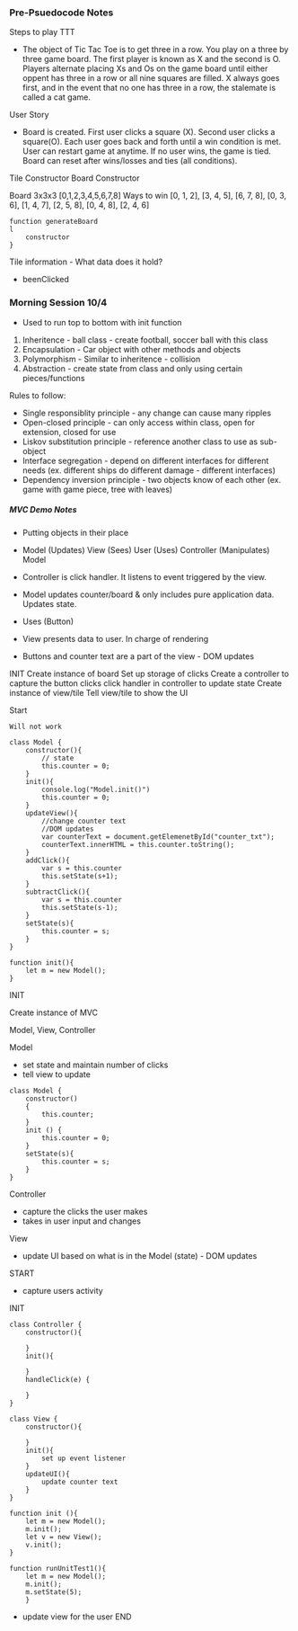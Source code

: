 ### Pre-Psuedocode Notes

Steps to play TTT
- The object of Tic Tac Toe is to get three in a row. You play on a three by three game board. The first player is known as X and the second is O. Players alternate placing Xs and Os on the game board until either oppent has three in a row or all nine squares are filled. X always goes first, and in the event that no one has three in a row, the stalemate is called a cat game.

User Story
- Board is created.  First user clicks a square (X).  Second user clicks a square(O).  Each user goes back and forth until a win condition is met.  User can restart game at anytime.  If no user wins, the game is tied. Board can reset after wins/losses and ties (all conditions).

Tile Constructor
Board Constructor

Board 3x3x3 [0,1,2,3,4,5,6,7,8]
Ways to win [0, 1, 2], [3, 4, 5], [6, 7, 8], [0, 3, 6], [1, 4, 7], [2, 5, 8], [0, 4, 8], [2, 4, 6]

```
function generateBoard
l
    constructor
}
```

Tile information - What data does it hold?
- beenClicked

### Morning Session 10/4

- Used to run top to bottom with init function

1. Inheritence - ball class - create football, soccer ball with this class
2. Encapsulation - Car object with other methods and objects
3. Polymorphism - Similar to inheritence - collision
4. Abstraction - create state from class and only using certain pieces/functions

Rules to follow:

- Single responsiblity principle - any change can cause many ripples
- Open-closed principle - can only access within class, open for extension, closed for use
- Liskov substitution principle - reference another class to use as sub-object
- Interface segregation - depend on different interfaces for different needs (ex. different ships do different damage - different interfaces)
- Dependency inversion principle - two objects know of each other (ex. game with game piece, tree with leaves)

##### MVC Demo Notes

- Putting objects in their place

- Model (Updates) View (Sees) User (Uses) Controller (Manipulates) Model

- Controller is click handler.  It listens to event triggered by the view.
- Model updates counter/board & only includes pure application data.  Updates state.
- Uses (Button)
- View presents data to user.  In charge of rendering

- Buttons and counter text are a part of the view - DOM updates

 INIT
 Create instance of board
 Set up storage of clicks
 Create a controller to capture the button clicks
 click handler in controller to update state
 Create instance of view/tile
 Tell view/tile to show the UI

 Start
```
Will not work

class Model {
    constructor(){
        // state
        this.counter = 0;
    }
    init(){
        console.log("Model.init()")
        this.counter = 0;
    }
    updateView(){
        //change counter text
        //DOM updates
        var counterText = document.getElemenetById("counter_txt");
        counterText.innerHTML = this.counter.toString();
    }
    addClick(){
        var s = this.counter
        this.setState(s+1);
    }
    subtractClick(){
        var s = this.counter
        this.setState(s-1);
    }
    setState(s){
        this.counter = s;
    }
}

function init(){
    let m = new Model();
}
```

INIT

Create instance of MVC

Model, View, Controller

Model 
- set state and maintain number of clicks
- tell view to update

```
class Model {
    constructor()
    {
        this.counter;
    }
    init () {
        this.counter = 0;
    }
    setState(s){
        this.counter = s;
    }
}
```

Controller
- capture the clicks the user makes
- takes in user input and changes

View
- update UI based on what is in the Model (state) - DOM updates

START
- capture users activity

INIT

```
class Controller {
    constructor(){

    }
    init(){
        
    }
    handleClick(e) {

    }
}
```

```
class View {
    constructor(){

    }
    init(){
        set up event listener
    }
    updateUI(){
        update counter text
    }
}
```
```
function init (){
    let m = new Model();
    m.init();
    let v = new View();
    v.init();
}

function runUnitTest1(){
    let m = new Model();
    m.init();
    m.setState(5);
    }
```


- update view for the user
END

